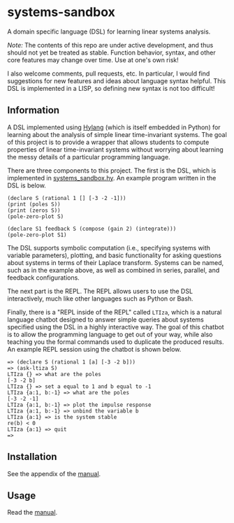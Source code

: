 # systems-sandbox

A domain specific language (DSL) for learning linear systems analysis.

*Note:* The contents of this repo are under active development, and thus should not yet be treated as stable.
Function behavior, syntax, and other core features may change over time.
Use at one's own risk!

I also welcome comments, pull requests, etc.
In particular, I would find suggestions for new features and ideas about language syntax helpful.
This DSL is implemented in a LISP, so defining new syntax is not too difficult!

## Information

A DSL implemented using [Hylang](https://hylang.org/) (which is itself embedded in Python) for learning about the analysis of simple linear time-invariant systems.
The goal of this project is to provide a wrapper that allows students to compute properties of linear time-invariant systems without worrying about learning the messy details of a particular programming language.

There are three components to this project.
The first is the DSL, which is implemented in [systems_sandbox.hy](systems_sandbox.hy).
An example program written in the DSL is below.
```
(declare S (rational 1 [] [-3 -2 -1]))
(print (poles S))
(print (zeros S))
(pole-zero-plot S)

(declare S1 feedback S (compose (gain 2) (integrate)))
(pole-zero-plot S1)
```
The DSL supports symbolic computation (i.e., specifying systems with variable parameters), plotting, and basic functionality for asking questions about systems in terms of their Laplace transform.
Systems can be named, such as in the example above, as well as combined in series, parallel, and feedback configurations.

The next part is the REPL.
The REPL allows users to use the DSL interactively, much like other languages such as Python or Bash.

Finally, there is a "REPL inside of the REPL" called `LTIza`, which is a natural language chatbot designed to answer simple queries about systems specified using the DSL in a highly interactive way.
The goal of this chatbot is to allow the programming language to get out of your way, while also teaching you the formal commands used to duplicate the produced results.
An example REPL session using the chatbot is shown below.
```
=> (declare S (rational 1 [a] [-3 -2 b]))
=> (ask-ltiza S)
LTIza {} => what are the poles
[-3 -2 b]
LTIza {} => set a equal to 1 and b equal to -1
LTIza {a:1, b:-1} => what are the poles
[-3 -2 -1]
LTIza {a:1, b:-1} => plot the impulse response
LTIza {a:1, b:-1} => unbind the variable b
LTIza {a:1} => is the system stable
re(b) < 0
LTIza {a:1} => quit
=>
```
## Installation

See the appendix of the [manual](manual/manual.pdf).

## Usage

Read the [manual](manual/manual.pdf).
